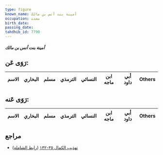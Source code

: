 ```yaml
---
type: figure
known_name: أمينة بنت أنس بن مالك
occupation: محدث
birth_date:
passing_date:
tahdhib_id: 7790
---
```

##### أمينة بنت أنس بن مالك

## رَوَى عَن:
| الاسم | البخاري | مسلم | الترمذي | النسائي | ابن ماجه | أبي داود | Others |
| ----- | ------- | ---- | ------- | ------- | -------- | -------- | ------ |
## رَوَى عَنه:
| الاسم | البخاري | مسلم | الترمذي | النسائي | ابن ماجه | أبي داود | Others |
| ----- | ------- | ---- | ------- | ------- | -------- | -------- | ------ |
## مراجع
- [تهذيب الكمال ٣٥-١٣٢](obsidian://open?vault=Tahdhib-al-Kamal&file=Figures/٧٧٩٠-أمينة%20بنت%20أنس%20بن%20مالك) ([رابط الشاملة](https://shamela.ws/book/3722/18731))